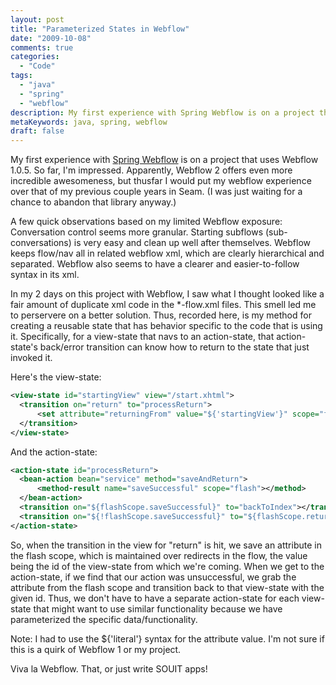 ```yaml
---
layout: post
title: "Parameterized States in Webflow"
date: "2009-10-08"
comments: true
categories:
  - "Code"
tags:
  - "java"
  - "spring"
  - "webflow"
description: My first experience with Spring Webflow is on a project that uses Webflow 1.0.5. 
metaKeywords: java, spring, webflow
draft: false
---
```


My first experience with [Spring Webflow](http://www.springsource.org/webflow) is on a project that uses Webflow 1.0.5.  So far, I'm impressed.  Apparently, Webflow 2 offers even more incredible awesomeness, but thusfar I would put my webflow experience over that of my previous couple years in Seam.  (I was just waiting for a chance to abandon that library anyway.)  

<!--more-->

A few quick observations based on my limited Webflow exposure:  Conversation control seems more granular.  Starting subflows (sub-conversations) is very easy and clean up well after themselves.  Webflow keeps flow/nav all in related webflow xml, which are clearly hierarchical and separated.  Webflow also seems to have a clearer and easier-to-follow syntax in its xml.

In my 2 days on this project with Webflow, I saw what I thought looked like a fair amount of duplicate xml code in the *-flow.xml files.  This smell led me to perservere on a better solution.  Thus, recorded here, is my method for creating a reusable state that has behavior specific to the code that is using it.  Specifically, for a view-state that navs to an action-state, that action-state's back/error transition can know how to return to the state that just invoked it.

Here's the view-state:

```xml
<view-state id="startingView" view="/start.xhtml">
  <transition on="return" to="processReturn">
      <set attribute="returningFrom" value="${'startingView'}" scope="flash"></set>
  </transition>
</view-state>
```


And the action-state:

```xml
<action-state id="processReturn">
  <bean-action bean="service" method="saveAndReturn">
      <method-result name="saveSuccessful" scope="flash"></method>
  </bean-action>
  <transition on="${flashScope.saveSuccessful}" to="backToIndex"></transition>
  <transition on="${!flashScope.saveSuccessful}" to="${flashScope.returningFrom}"></transition>
</action-state>
```

So, when the transition in the view for "return" is hit, we save an attribute in the flash scope, which is maintained over redirects in the flow, the value being the id of the view-state from which we're coming.  When we get to the action-state, if we find that our action was unsuccessful, we grab the attribute from the flash scope and transition back to that view-state with the given id.  Thus, we don't have to have a separate action-state for each view-state that might want to use similar functionality because we have parameterized the specific data/functionality.

Note: I had to use the ${'literal'} syntax for the attribute value.  I'm not sure if this is a quirk of Webflow 1 or my project.

Viva la Webflow.  That, or just write SOUIT apps!

  
